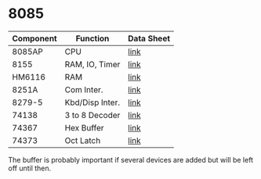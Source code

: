 # 8085


| Component | Function         | Data Sheet |
|-----------|------------------|------------|
| 8085AP    | CPU              | [link](https://github.com/querry43/8085/blob/master/documentation/intel-8085-datasheet.pdf) |
| 8155      | RAM, IO, Timer   | [link](https://github.com/querry43/8085/blob/master/documentation/intel-8155-datasheet.pdf) |
| HM6116    | RAM              | [link](https://github.com/querry43/8085/blob/master/documentation/HM6116-MHS-datasheet.pdf) |
| 8251A     | Com Inter.       | [link](https://github.com/querry43/8085/blob/master/documentation/intel-8251A-datasheet.pdf) |
| 8279-5    | Kbd/Disp Inter.  | [link](https://github.com/querry43/8085/blob/master/documentation/intel-8279-5-datasheet.pdf) |
| 74138     | 3 to 8 Decoder   | [link](https://github.com/querry43/8085/blob/master/documentation/74138-datasheet.pdf) |
| 74367     | Hex Buffer       | [link](https://github.com/querry43/8085/blob/master/documentation/74367-datasheet) |
| 74373     | Oct Latch        | [link](https://github.com/querry43/8085/blob/master/documentation/74373-datasheet.pdf) |

The buffer is probably important if several devices are added but will be left off until then.